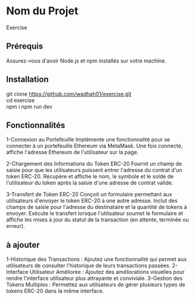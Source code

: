 # Nom du Projet

Exercise 
## Prérequis

Assurez-vous d'avoir Node.js et npm installés sur votre machine.

## Installation
   git clone https://github.com/wadhah01/exercise.git <br>
   cd exercise <br>
   npm i 
   npm run dev 
 ## Fonctionnalités
1-Connexion au Portefeuille
Implémente une fonctionnalité pour se connecter à un portefeuille Ethereum via MetaMask.
Une fois connecté, affiche l'adresse Ethereum de l'utilisateur sur la page.

2-Chargement des Informations du Token ERC-20
Fournit un champ de saisie pour que les utilisateurs puissent entrer l'adresse du contrat d'un token ERC-20.
Récupère et affiche le nom, le symbole et le solde de l'utilisateur du token après la saisie d'une adresse de contrat valide.

3-Transfert de Token ERC-20
Conçoit un formulaire permettant aux utilisateurs d'envoyer le token ERC-20 à une autre adresse.
Inclut des champs de saisie pour l'adresse du destinataire et la quantité de tokens à envoyer.
Exécute le transfert lorsque l'utilisateur soumet le formulaire et affiche les mises à jour du statut de la transaction (en attente, terminée ou erreur).
 ## à ajouter 
 1-Historique des Transactions : Ajoutez une fonctionnalité qui permet aux utilisateurs de consulter l'historique de leurs transactions passées.
 2-Interface Utilisateur Améliorée : Ajoutez des améliorations visuelles pour rendre l'interface utilisateur plus attrayante et conviviale.
 3-Gestion des Tokens Multiples : Permettez aux utilisateurs de gérer plusieurs types de tokens ERC-20 dans la même interface.
